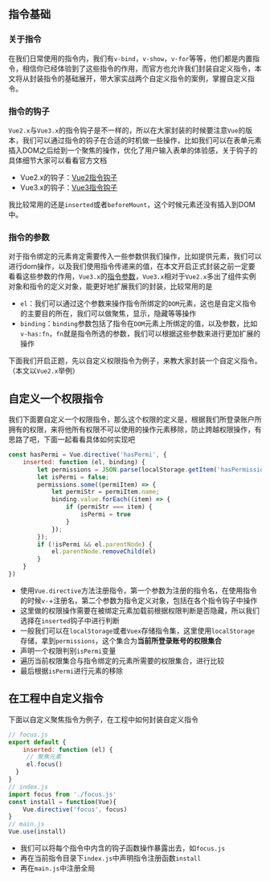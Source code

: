 ## 指令基础

### 关于指令

在我们日常使用的指令内，我们有`v-bind`，`v-show`，`v-for`等等，他们都是内置指令，相信你已经体验到了这些指令的作用，而官方也允许我们封装自定义指令，本文将从封装指令的基础展开，带大家实战两个自定义指令的案例，掌握自定义指令。

### 指令的钩子

`Vue2.x`与`Vue3.x`的指令钩子是不一样的，所以在大家封装的时候要注意`Vue`的版本，我们可以通过指令的钩子在合适的时机做一些操作，比如我们可以在表单元素插入DOM之后给到一个聚焦的操作，优化了用户输入表单的体验感，关于钩子的具体细节大家可以看看官方文档

- Vue2.x的钩子：[Vue2指令钩子](https://v2.cn.vuejs.org/v2/guide/custom-directive.html#钩子函数)
- Vue3.x的钩子：[Vue3指令钩子](https://cn.vuejs.org/guide/reusability/custom-directives.html#directive-hooks)

我比较常用的还是`inserted`或者`beforeMount`，这个时候元素还没有插入到DOM中。

### 指令的参数

对于指令绑定的元素肯定需要传入一些参数供我们操作，比如提供元素，我们可以进行dom操作，以及我们使用指令传递来的值，在本文开启正式封装之前一定要看看这些参数的作用，`Vue3.x`的[指令参数](https://cn.vuejs.org/guide/reusability/custom-directives.html#directive-hooks)，`Vue3.x`相对于`Vue2.x`多出了组件实例对象和指令的定义对象，能更好地扩展我们的封装，比较常用的是

- `el`：我们可以通过这个参数来操作指令所绑定的`DOM`元素，这也是自定义指令的主要目的所在，我们可以做聚焦，显示，隐藏等等操作
- `binding`：`binding`参数包括了指令在`DOM`元素上所绑定的值，以及参数，比如`v-has:fn`，`fn`就是指令所选的参数，我们可以根据这些参数来进行更加扩展的操作

下面我们开启正题，先以自定义权限指令为例子，来教大家封装一个自定义指令。（本文以`Vue2.x`举例）

## 自定义一个权限指令

我们下面要自定义一个权限指令，那么这个权限的定义是，根据我们所登录账户所拥有的权限，来将他所有权限不可以使用的操作元素移除，防止跨越权限操作，有思路了吧，下面一起看看具体如何实现吧

```js
const hasPermi = Vue.directive('hasPermi', {
    inserted: function (el, binding) {
        let permissions = JSON.parse(localStorage.getItem('hasPermission'))
        let isPermi = false;
        permissions.some((permiItem) => {
            let permiStr = permiItem.name;
            binding.value.forEach((item) => {
                if (permiStr === item) {
                    isPermi = true
                }
            });
        });
        if (!isPermi && el.parentNode) {
            el.parentNode.removeChild(el)
        }
    }
})
```

- 使用`Vue.directive`方法注册指令，第一个参数为注册的指令名，在使用指令的时候`v-`+注册名，第二个参数为指令定义对象，包括在各个指令钩子中操作
- 这里做的权限操作需要在被绑定元素加载前根据权限判断是否隐藏，所以我们选择在`inserted`钩子中进行判断
- 一般我们可以在`localStorage`或者`Vuex`存储指令集，这里使用`localStorage`存储，拿到`permissions`，这个集合为**当前所登录账号的权限集合**
- 声明一个权限判别`isPermi`变量
- 遍历当前权限集合与指令绑定的元素所需要的权限集合，进行比较
- 最后根据`isPermi`进行元素的移除

## 在工程中自定义指令

下面以自定义聚焦指令为例子，在工程中如何封装自定义指令

```js
// focus.js
export default {
    inserted: function (el) {
     // 聚焦元素
     el.focus()
  }
}
// index.js
import focus from './focus.js'
const install = function(Vue){
    Vue.directive('focus', focus)
}
// main.js
Vue.use(install)
```

- 我们可以将每个指令中内含的钩子函数操作暴露出去，如`focus.js`
- 再在当前指令目录下`index.js`中声明指令注册函数`install`
- 再在`main.js`中注册全局



